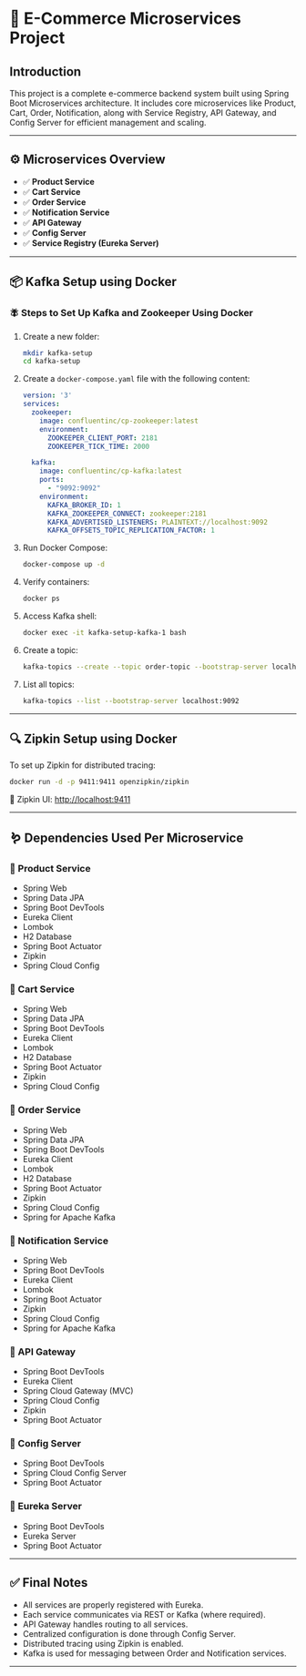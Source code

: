 # 🛒 E-Commerce Microservices Project

## Introduction
This project is a complete e-commerce backend system built using Spring Boot Microservices architecture. It includes core microservices like Product, Cart, Order, Notification, along with Service Registry, API Gateway, and Config Server for efficient management and scaling.

---

## ⚙️ Microservices Overview

- ✅ **Product Service**
- ✅ **Cart Service**
- ✅ **Order Service**
- ✅ **Notification Service**
- ✅ **API Gateway**
- ✅ **Config Server**
- ✅ **Service Registry (Eureka Server)**

---

## 📦 Kafka Setup using Docker

### 🪰 Steps to Set Up Kafka and Zookeeper Using Docker

1. Create a new folder:
   ```bash
   mkdir kafka-setup
   cd kafka-setup
   ```
2. Create a `docker-compose.yaml` file with the following content:

   ```yaml
   version: '3'
   services:
     zookeeper:
       image: confluentinc/cp-zookeeper:latest
       environment:
         ZOOKEEPER_CLIENT_PORT: 2181
         ZOOKEEPER_TICK_TIME: 2000

     kafka:
       image: confluentinc/cp-kafka:latest
       ports:
         - "9092:9092"
       environment:
         KAFKA_BROKER_ID: 1
         KAFKA_ZOOKEEPER_CONNECT: zookeeper:2181
         KAFKA_ADVERTISED_LISTENERS: PLAINTEXT://localhost:9092
         KAFKA_OFFSETS_TOPIC_REPLICATION_FACTOR: 1
   ```

3. Run Docker Compose:
   ```bash
   docker-compose up -d
   ```

4. Verify containers:
   ```bash
   docker ps
   ```

5. Access Kafka shell:
   ```bash
   docker exec -it kafka-setup-kafka-1 bash
   ```

6. Create a topic:
   ```bash
   kafka-topics --create --topic order-topic --bootstrap-server localhost:9092 --partitions 1 --replication-factor 1
   ```

7. List all topics:
   ```bash
   kafka-topics --list --bootstrap-server localhost:9092
   ```

---

## 🔍 Zipkin Setup using Docker

To set up Zipkin for distributed tracing:

```bash
docker run -d -p 9411:9411 openzipkin/zipkin
```

🔗 Zipkin UI: [http://localhost:9411](http://localhost:9411)

---

## 🪱 Dependencies Used Per Microservice

### 📌 Product Service
- Spring Web
- Spring Data JPA
- Spring Boot DevTools
- Eureka Client
- Lombok
- H2 Database
- Spring Boot Actuator
- Zipkin
- Spring Cloud Config

### 📌 Cart Service
- Spring Web
- Spring Data JPA
- Spring Boot DevTools
- Eureka Client
- Lombok
- H2 Database
- Spring Boot Actuator
- Zipkin
- Spring Cloud Config

### 📌 Order Service
- Spring Web
- Spring Data JPA
- Spring Boot DevTools
- Eureka Client
- Lombok
- H2 Database
- Spring Boot Actuator
- Zipkin
- Spring Cloud Config
- Spring for Apache Kafka

### 📌 Notification Service
- Spring Web
- Spring Boot DevTools
- Eureka Client
- Lombok
- Spring Boot Actuator
- Zipkin
- Spring Cloud Config
- Spring for Apache Kafka

### 📌 API Gateway
- Spring Boot DevTools
- Eureka Client
- Spring Cloud Gateway (MVC)
- Spring Cloud Config
- Zipkin
- Spring Boot Actuator

### 📌 Config Server
- Spring Boot DevTools
- Spring Cloud Config Server
- Spring Boot Actuator

### 📌 Eureka Server
- Spring Boot DevTools
- Eureka Server
- Spring Boot Actuator

---

## ✅ Final Notes

- All services are properly registered with Eureka.
- Each service communicates via REST or Kafka (where required).
- API Gateway handles routing to all services.
- Centralized configuration is done through Config Server.
- Distributed tracing using Zipkin is enabled.
- Kafka is used for messaging between Order and Notification services.

---

